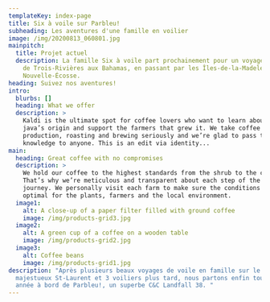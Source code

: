 ```yaml
---
templateKey: index-page
title: Six à voile sur Parbleu!
subheading: Les aventures d'une famille en voilier
image: /img/20200813_060801.jpg
mainpitch:
  title: Projet actuel
  description: La famille Six à voile part prochainement pour un voyage d'un an,
    de Trois-Rivières aux Bahamas, en passant par les Îles-de-la-Madeleine et la
    Nouvelle-Écosse.
heading: Suivez nos aventures!
intro:
  blurbs: []
  heading: What we offer
  description: >
    Kaldi is the ultimate spot for coffee lovers who want to learn about their
    java’s origin and support the farmers that grew it. We take coffee
    production, roasting and brewing seriously and we’re glad to pass that
    knowledge to anyone. This is an edit via identity...
main:
  heading: Great coffee with no compromises
  description: >
    We hold our coffee to the highest standards from the shrub to the cup.
    That’s why we’re meticulous and transparent about each step of the coffee’s
    journey. We personally visit each farm to make sure the conditions are
    optimal for the plants, farmers and the local environment.
  image1:
    alt: A close-up of a paper filter filled with ground coffee
    image: /img/products-grid3.jpg
  image2:
    alt: A green cup of a coffee on a wooden table
    image: /img/products-grid2.jpg
  image3:
    alt: Coffee beans
    image: /img/products-grid1.jpg
description: "Après plusieurs beaux voyages de voile en famille sur le
  majestueux St-Laurent et 3 voiliers plus tard, nous partons enfin toute une
  année à bord de Parbleu!, un superbe C&C Landfall 38. "
---
```

